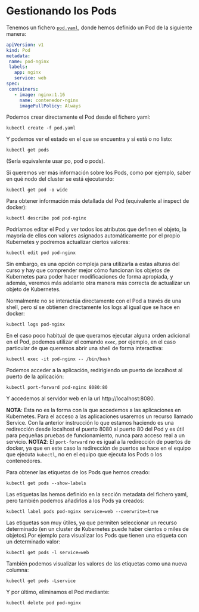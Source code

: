 # Gestionando los Pods

Tenemos un fichero [`pod.yaml`](files/pod.yaml), donde hemos definido
un Pod de la siguiente manera:

```yaml
apiVersion: v1
kind: Pod
metadata:
 name: pod-nginx
 labels:
   app: nginx
   service: web
spec:
 containers:
   - image: nginx:1.16
     name: contenedor-nginx
     imagePullPolicy: Always
```

Podemos crear directamente el Pod desde el fichero yaml:

    kubectl create -f pod.yaml

Y podemos ver el estado en el que se encuentra y si está o no listo:

    kubectl get pods

(Sería equivalente usar po, pod o pods).

Si queremos ver más información sobre los Pods, como por ejemplo,
saber en qué nodo del cluster se está ejecutando:

    kubectl get pod -o wide

Para obtener información más detallada del Pod (equivalente al inspect
de docker):

    kubectl describe pod pod-nginx

Podríamos editar el Pod y ver todos los atributos que definen el
objeto, la mayoría de ellos con valores asignados automáticamente por
el propio Kubernetes y podremos actualizar ciertos valores:

    kubectl edit pod pod-nginx

Sin embargo, es una opción compleja para utilizarla a estas alturas
del curso y hay que comprender mejor cómo funcionan los objetos de
Kubernetes para poder hacer modificaciones de forma apropiada, y además,
veremos más adelante otra manera más correcta de actualizar un objeto
de Kubernetes.

Normalmente no se interactúa directamente con el Pod a través de una
shell, pero sí se obtienen directamente los logs al igual que se hace
en docker:

    kubectl logs pod-nginx

En el caso poco habitual de que queramos ejecutar alguna orden
adicional en el Pod, podemos utilizar el comando `exec`, por ejemplo,
en el caso particular de que queremos abrir una shell de forma
interactiva:

    kubectl exec -it pod-nginx -- /bin/bash

Podemos acceder a la aplicación, redirigiendo un puerto de localhost
al puerto de la aplicación:

    kubectl port-forward pod-nginx 8080:80

Y accedemos al servidor web en la url http://localhost:8080.

**NOTA**: Esta no es la forma con la que accedemos a las aplicaciones en Kubernetes. Para el acceso a las aplicaciones usaremos un recurso llamado Service. Con la anterior instrucción lo que estamos haciendo es una redirección desde localhost el puerto 8080 al puerto 80 del Pod y es útil para pequeñas pruebas de funcionamiento, nunca para acceso real a un servicio.
**NOTA2**: El `port-forward` no es igual a la redirección de puertos
de docker, ya que en este caso la redirección de puertos se hace en el
equipo que ejecuta `kubectl`, no en el equipo que ejecuta los Pods o
los contenedores.

Para obtener las etiquetas de los Pods que hemos creado:

    kubectl get pods --show-labels

Las etiquetas las hemos definido en la sección metadata del fichero
yaml, pero también podemos añadirlos a los Pods ya creados:

    kubectl label pods pod-nginx service=web --overwrite=true

Las etiquetas son muy útiles, ya que permiten seleccionar un recurso determinado (en un cluster de Kubernetes puede haber cientos o miles de objetos).Por ejemplo para visualizar los Pods que tienen una etiqueta con un determinado valor:

    kubectl get pods -l service=web

También podemos visualizar los valores de las etiquetas como una nueva
columna:

    kubectl get pods -Lservice

Y por último, eliminamos el Pod mediante:

    kubectl delete pod pod-nginx
